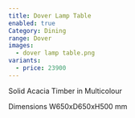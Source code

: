 ```yaml
---
title: Dover Lamp Table
enabled: true
Category: Dining
range: Dover
images:
  - dover lamp table.png
variants:
  - price: 23900
---
```


Solid Acacia Timber in Multicolour

Dimensions
W650xD650xH500 mm